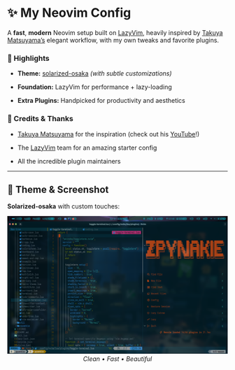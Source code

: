 # ✨ My Neovim Config

A **fast**, **modern** Neovim setup built on [LazyVim](https://github.com/LazyVim/LazyVim), heavily inspired by [Takuya Matsuyama’s](https://github.com/craftzdog/dotfiles-public) elegant workflow, with my own tweaks and favorite plugins.

### 🔮 Highlights

- **Theme:** [solarized-osaka](https://github.com/craftzdog/solarized-osaka.nvim) _(with subtle customizations)_
    
- **Foundation:** LazyVim for performance + lazy-loading
    
- **Extra Plugins:** Handpicked for productivity and aesthetics
    

### 💝 Credits & Thanks

- [Takuya Matsuyama](https://github.com/craftzdog) for the inspiration (check out his [YouTube](https://youtu.be/fFHlfbKVi30?si=2H685KqVBxAYAFdk)!)
    
- The [LazyVim](https://github.com/LazyVim/LazyVim) team for an amazing starter config
    
- All the incredible plugin maintainers
    

---

## 🎨 Theme & Screenshot
**Solarized-osaka** with custom touches:  

<div align="center">
  <img src="./assets/nvimScreenShot.png" alt="Neovim Solarized-osaka Screenshot" width="800">
  <br>
  <em>Clean • Fast • Beautiful</em>
</div>
